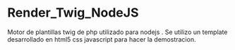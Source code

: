 # Render_Twig_NodeJS
Motor de plantillas twig de php utilizado para nodejs .
Se utilizo un template desarrollado en html5 css javascript para hacer la demostracion.
